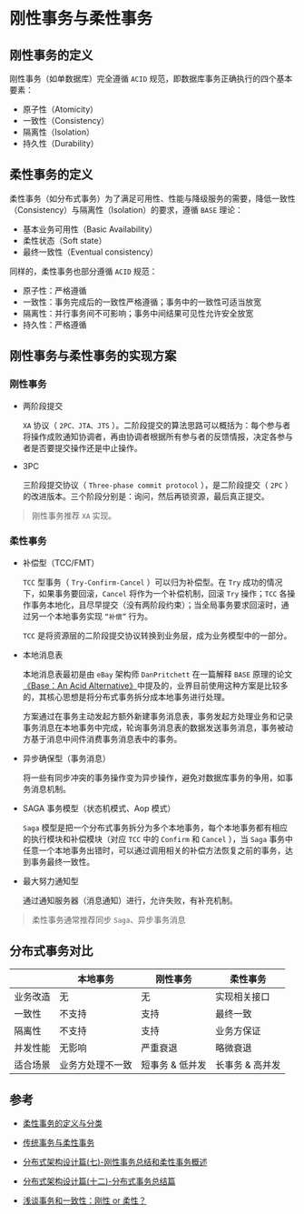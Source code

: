 # 刚性事务与柔性事务

## 刚性事务的定义

刚性事务（如单数据库）完全遵循 `ACID` 规范，即数据库事务正确执行的四个基本要素：

- 原子性（Atomicity）
- 一致性（Consistency）
- 隔离性（Isolation）
- 持久性（Durability）

## 柔性事务的定义

柔性事务（如分布式事务）为了满足可用性、性能与降级服务的需要，降低一致性（Consistency）与隔离性（Isolation）的要求，遵循 `BASE` 理论：

- 基本业务可用性（Basic Availability）
- 柔性状态（Soft state）
- 最终一致性（Eventual consistency）

同样的，柔性事务也部分遵循 `ACID` 规范：

- 原子性：严格遵循
- 一致性：事务完成后的一致性严格遵循；事务中的一致性可适当放宽
- 隔离性：并行事务间不可影响；事务中间结果可见性允许安全放宽
- 持久性：严格遵循

## 刚性事务与柔性事务的实现方案

### 刚性事务

- 两阶段提交

  `XA` 协议（ `2PC、JTA、JTS` ）。二阶段提交的算法思路可以概括为：每个参与者将操作成败通知协调者，再由协调者根据所有参与者的反馈情报，决定各参与者是否要提交操作还是中止操作。

- 3PC

  三阶段提交协议（ `Three-phase commit protocol` ），是二阶段提交（ `2PC` ）的改进版本。三个阶段分别是：询问，然后再锁资源，最后真正提交。

> 刚性事务推荐 `XA` 实现。

### 柔性事务

- 补偿型（TCC/FMT）

  `TCC` 型事务（ `Try-Confirm-Cancel` ）可以归为补偿型。在 `Try` 成功的情况下，如果事务要回滚，`Cancel` 将作为一个补偿机制，回滚 `Try` 操作；`TCC` 各操作事务本地化，且尽早提交（没有两阶段约束）；当全局事务要求回滚时，通过另一个本地事务实现 `“补偿”` 行为。

  `TCC` 是将资源层的二阶段提交协议转换到业务层，成为业务模型中的一部分。

- 本地消息表

    本地消息表最初是由 `eBay` 架构师 `DanPritchett` 在一篇解释 `BASE` 原理的论文[《Base：An Acid Alternative》](https://queue.acm.org/detail.cfm?id=1394128)中提及的，业界目前使用这种方案是比较多的，其核心思想是将分布式事务拆分成本地事务进行处理。

    方案通过在事务主动发起方额外新建事务消息表，事务发起方处理业务和记录事务消息在本地事务中完成，轮询事务消息表的数据发送事务消息，事务被动方基于消息中间件消费事务消息表中的事务。

- 异步确保型（事务消息）

  将一些有同步冲突的事务操作变为异步操作，避免对数据库事务的争用，如事务消息机制。

- SAGA 事务模型（状态机模式、Aop 模式）

  `Saga` 模型是把一个分布式事务拆分为多个本地事务，每个本地事务都有相应的执行模块和补偿模块（对应 `TCC` 中的 `Confirm` 和 `Cancel` ），当 `Saga` 事务中任意一个本地事务出错时，可以通过调用相关的补偿方法恢复之前的事务，达到事务最终一致性。

- 最大努力通知型

  通过通知服务器（消息通知）进行，允许失败，有补充机制。

> 柔性事务通常推荐同步 `Saga`、异步事务消息

## 分布式事务对比

|          | 本地事务         | 刚性事务        | 柔性事务        |
| -------- | ---------------- | --------------- | --------------- |
| 业务改造 | 无               | 无              | 实现相关接口    |
| 一致性   | 不支持           | 支持            | 最终一致        |
| 隔离性   | 不支持           | 支持            | 业务方保证      |
| 并发性能 | 无影响           | 严重衰退        | 略微衰退        |
| 适合场景 | 业务方处理不一致 | 短事务 & 低并发 | 长事务 & 高并发 |

## 参考

- [柔性事务的定义与分类](https://tech.antfin.com/docs/2/69656)

- [传统事务与柔性事务](https://www.jianshu.com/p/ab1a1c6b08a1)

- [分布式架构设计篇(七)-刚性事务总结和柔性事务概述](https://cloud.tencent.com/developer/article/1653146)

- [分布式架构设计篇(十二)-分布式事务总结篇](https://cloud.tencent.com/developer/article/1659326)

- [浅谈事务和一致性：刚性 or 柔性？](https://juejin.cn/post/6844903575756210184)
